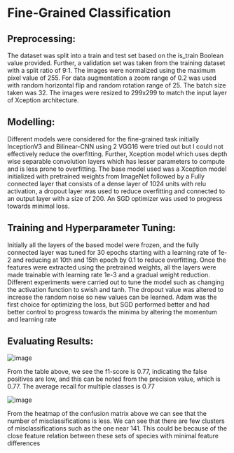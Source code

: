 # Fine-Grained Classification
## Preprocessing:

The dataset was split into a train and test set based on the is_train Boolean value provided. Further, a 
validation set was taken from the training dataset with a split ratio of 9:1. The images were normalized using the 
maximum pixel value of 255. For data augmentation a zoom range of 0.2 was used with random horizontal flip and 
random rotation range of 25. The batch size taken was 32. The images were resized to 299x299 to match the input 
layer of Xception architecture.

## Modelling: 

Different models were considered for the fine-grained task initially InceptionV3 and Bilinear-CNN using 2 
VGG16 were tried out but I could not effectively reduce the overfitting. Further, Xception model which uses depth
wise separable convolution layers which has lesser parameters to compute and is less prone to overfitting. The base 
model used was a Xception model initialized with pretrained weights from ImageNet followed by a Fully connected 
layer that consists of a dense layer of 1024 units with relu activation, a dropout layer was used to reduce overfitting 
and connected to an output layer with a size of 200. An SGD optimizer was used to progress towards minimal loss. 
## Training and Hyperparameter Tuning: 

Initially all the layers of the based model were frozen, and the fully connected 
layer was tuned for 30 epochs starting with a learning rate of 1e-2 and reducing at 10th and 15th epoch by 0.1 to 
reduce overfitting. Once the features were extracted using the pretrained weights, all the layers were made 
trainable with learning rate 1e-3 and a gradual weight reduction. Different experiments were carried out to tune the 
model such as changing the activation function to swish and tanh. The dropout value was altered to increase the 
random noise so new values can be learned. Adam was the first choice for optimizing the loss, but SGD performed 
better and had better control to progress towards the minima by altering the momentum and learning rate

## Evaluating Results:
![image](https://github.com/paul2596/fine_grained_image_classifier/assets/71576923/e2bdc5b2-0dc4-4e2d-ba05-504fd8656692)

From the table above, we see the f1-score 
is 0.77, indicating the false 
positives are low, and this can be 
noted from the precision value, 
which is 0.77. The average recall for 
multiple classes is 0.77

![image](https://github.com/paul2596/fine_grained_image_classifier/assets/71576923/49f8d1a7-d337-4621-b4ea-5e840d4fcfae)

From the heatmap of the confusion matrix above we can see that the number of misclassifications is less. We can see that 
there are few clusters of misclassifications such as the one near 141. This could be because of the close feature 
relation between these sets of species with minimal feature differences
